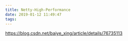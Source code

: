 ```yaml
---
title: Netty-High-Performance
date: 2019-01-12 11:49:47
tags:
---
```



https://blog.csdn.net/baiye_xing/article/details/76735113